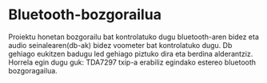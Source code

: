 # Bluetooth-bozgorailua
Proiektu honetan bozgorailu bat kontrolatuko dugu bluetooth-aren bidez eta audio seinalearen(db-ak) bidez voometer bat kontrolatuko dugu. Db gehiago eukitzen badugu led gehiago piztuko dira eta berdina alderantziz.
Horrela egin dugu guk:
TDA7297 txip-a erabiliz egindako estereo bluetooth bozgoragailua.
